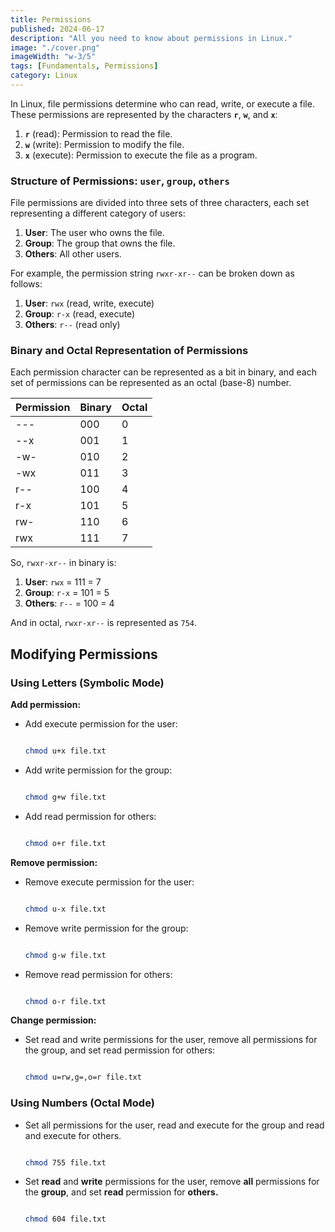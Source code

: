 ```yaml
---
title: Permissions
published: 2024-06-17
description: "All you need to know about permissions in Linux."
image: "./cover.png"
imageWidth: "w-3/5"
tags: [Fundamentals, Permissions]
category: Linux
---
```


In Linux, file permissions determine who can read, write, or execute a file. These permissions are represented by the characters **`r`**, **`w`**, and **`x`**:

1. **`r`** (read): Permission to read the file.
2. **`w`** (write): Permission to modify the file.
3. **`x`** (execute): Permission to execute the file as a program.

### Structure of Permissions: `user`, `group`, `others`

File permissions are divided into three sets of three characters, each set representing a different category of users:

1. **User**: The user who owns the file.
2. **Group**: The group that owns the file.
3. **Others**: All other users.

For example, the permission string `rwxr-xr--` can be broken down as follows:

1. **User**: `rwx` (read, write, execute)
2. **Group**: `r-x` (read, execute)
3. **Others**: `r--` (read only)

### Binary and Octal Representation of Permissions

Each permission character can be represented as a bit in binary, and each set of permissions can be represented as an octal (base-8) number.

| Permission | Binary | Octal |
| ---------- | ------ | ----- |
| ---        | 000    | 0     |
| --x        | 001    | 1     |
| -w-        | 010    | 2     |
| -wx        | 011    | 3     |
| r--        | 100    | 4     |
| r-x        | 101    | 5     |
| rw-        | 110    | 6     |
| rwx        | 111    | 7     |

So, `rwxr-xr--` in binary is:

1. **User**: `rwx` = 111 = 7
2. **Group**: `r-x` = 101 = 5
3. **Others**: `r--` = 100 = 4

And in octal, `rwxr-xr--` is represented as `754`.

## Modifying Permissions

### Using Letters (Symbolic Mode)

**Add permission:**

- Add execute permission for the user:

  ```bash

  chmod u+x file.txt

  ```

- Add write permission for the group:

  ```bash

  chmod g+w file.txt

  ```

- Add read permission for others:

  ```bash

  chmod o+r file.txt

  ```

**Remove permission:**

- Remove execute permission for the user:

  ```bash

  chmod u-x file.txt

  ```

- Remove write permission for the group:

  ```bash

  chmod g-w file.txt

  ```

- Remove read permission for others:

  ```bash

  chmod o-r file.txt

  ```

**Change permission:**

- Set read and write permissions for the user, remove all permissions for the group, and set read permission for others:

  ```bash

  chmod u=rw,g=,o=r file.txt

  ```

### Using Numbers (Octal Mode)

- Set all permissions for the user, read and execute for the group and read and execute for others.

  ```bash

  chmod 755 file.txt

  ```

- Set **read** and **write** permissions for the user, remove **all** permissions for the **group**, and set **read** permission for **others.**

  ```bash

  chmod 604 file.txt

  ```
